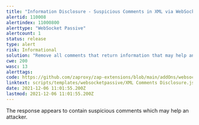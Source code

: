```yaml
---
title: "Information Disclosure - Suspicious Comments in XML via WebSocket"
alertid: 110008
alertindex: 11000800
alerttype: "WebSocket Passive"
alertcount: 1
status: release
type: alert
risk: Informational
solution: "Remove all comments that return information that may help an attacker and fix any underlying problems they refer to."
cwe: 200
wasc: 13
alerttags: 
code: https://github.com/zaproxy/zap-extensions/blob/main/addOns/websocket/src/main/zapHomeFiles/scripts/templates/websocketpassive/XML%20Comments%20Disclosure.js
linktext: scripts/templates/websocketpassive/XML Comments Disclosure.js
date: 2021-12-06 11:01:55.200Z
lastmod: 2021-12-06 11:01:55.200Z
---
```

The response appears to contain suspicious comments which may help an attacker.
